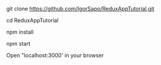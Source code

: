 git clone https://github.com/IgorSapo/ReduxAppTutorial.git

cd ReduxAppTutorial

npm install

npm start

Open "localhost:3000' in your browser